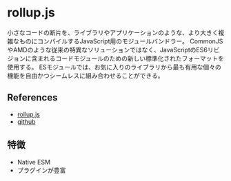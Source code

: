 # rollup.js
小さなコードの断片を、ライブラリやアプリケーションのような、より大きく複雑なものにコンパイルするJavaScript用のモジュールバンドラー。
CommonJSやAMDのような従来の特異なソリューションではなく、JavaScriptのES6リビジョンに含まれるコードモジュールのための新しい標準化されたフォーマットを使用する。
ESモジュールでは、お気に入りのライブラリから最も有用な個々の機能を自由かつシームレスに組み合わせることができる。

## References
- [rollup.js](https://rollupjs.org/)
- [github](https://github.com/rollup/rollup)

## 特徴
- Native ESM
- プラグインが豊富

